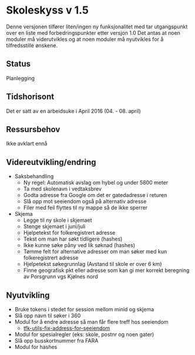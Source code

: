 # Skoleskyss v 1.5
Denne versjonen tilfører liten/ingen ny funksjonalitet med tar utgangspunkt over en liste med forbedringspunkter etter versjon 1.0
Det antas at noen moduler må viderutvikles og at noen moduler må nyutvikles for å tilfredsstille ønskene.

## Status
Planlegging

## Tidshorisont
Det er satt av en arbeidsuke i April 2016 (04. - 08. april)

## Ressursbehov
Ikke avklart ennå

## Videreutvikling/endring
- Saksbehandling
    - Ny regel: Automatisk avslag om hybel og under 5800 meter
    - Ta med skolenavn i vedtaksbrev
    - Godta adresse fra Google om det er gatedadresse i returen
    - Slå opp mot seeiendom også på alternativ adresse
    - Filer med feil flyttes til ny mappe så de ikke sperrer
- Skjema
    - Legge til ny skole i skjemaet
    - Stenge skjemaet i juni/juli
    - Hjelpetekst for folkeregistrert adresse
    - Tekst om man har søkt tidligere (hashes)
    - Ikke kunne søke påny ved lik søknad (hashes)
    - Tømme felt for alternative adresser om man søker med kun folkeregistrert adresse
    - Hjelpetekst søkegrunnlag (Avstand til skole er over 6 km)
    - Finne geografisk pkt eller adresse som kan gi mer korrekt beregning av Porsgrunn vgs Kjølnes nord

## Nyutvikling
- Bruke tokens i stedet for session mellom minid og skjema
- Slå opp navn til søker i 360
- Modul for å endre adresse så man får flere treff hos seeiendom
    - [tfk-utils-fix-address-for-seeiendom](https://github.com/telemark/tfk-utils-fix-address-for-seeiendom)
- Modul for spesialregler (eks: skole, postnr og noen gater)
- Slå opp busskortnummer fra FARA
- Modul for hashes
